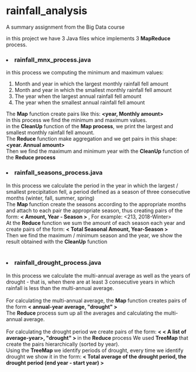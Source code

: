 # rainfall_analysis
A summary assignment from the Big Data course

in this project we have 3 Java files whice implements 3 <b>MapReduce</b> process.
<h3>
<li><b>rainfall_mnx_process.java</b> </li> </h3>
in this process we computing the minimum and maximum values:
<ol>
  <li>Month and year in which the largest monthly rainfall fell amount</li>
  <li>Month and year in which the smallest monthly rainfall fell amount</li>
  <li>The year when the largest annual rainfall fell amount</li>
  <li>The year when the smallest annual rainfall fell amount</li>
</ol>

The <b>Map</b> function create pairs like this: <b> <year, Monthly amount> </b> <br>
in this process we find the minimum and maximum values. <br>
in the <b>CleanUp</b> function of the <b>Map process</b>, we print the largest and smallest monthly rainfall fell amount.
<br>
The <b>Reduce</b> function make aggregation and we get pairs in this shape: <strong><year. Annual amount></strong> <br>
Then we find the maximum and minimum year with the <b>CleanUp</b> function of the <b>Reduce process</b>
<h3>
<li><b>rainfall_seasons_process.java</b> </li> </h3>
In this process we calculate the period in the year in which the largest / smallest precipitation fell, a period defined as a season of three consecutive months (winter, fall, summer, spring)<br>
The <b> Map </b> function create the seasons according to the appropriate months and attach to each pair the appropriate season, thus creating pairs of the form: <b> < Amount, Year - Season > </b> , For example: <213, 2018-Winter>
<br>
At the <b> Reduce </b> function we sum the amount of each season each year and create pairs of the form: <b> < Total Seasonal Amount, Year-Season > </b> <br>
Then we find the maximum / minimum season and the year, we show the result obtained with the <b>CleanUp</b> function 
<br> <br> <h3>
<li><b>rainfall_drought_process.java</b> </li> </h3>
 In this process we calculate the multi-annual average as well as the years of drought - that is, when there are at least 3 consecutive years in which rainfall is less than the multi-annual average.<br> <br>
For calculating the multi-annual average, the <b> Map </b> function creates pairs of the form <b> < annual-year average, "drought" > </b>
  <br> The <b> Reduce </b> process sum up all the averages and calculating the multi-annual average.
<br><br>
For calculating the drought period we create pairs of the form: <b> < < A list of average-year>, "drought" > </b> in the <b> Reduce </b> process
We used <b> TreeMap </b> that create the pairs hierarchically (sorted by year). <br>
  Using the <b> TreeMap </b> we identify periods of drought, every time we identify drought we show it in the form:
  <b> < Total average of the drought period, the drought period (end year - start year) > </b>
